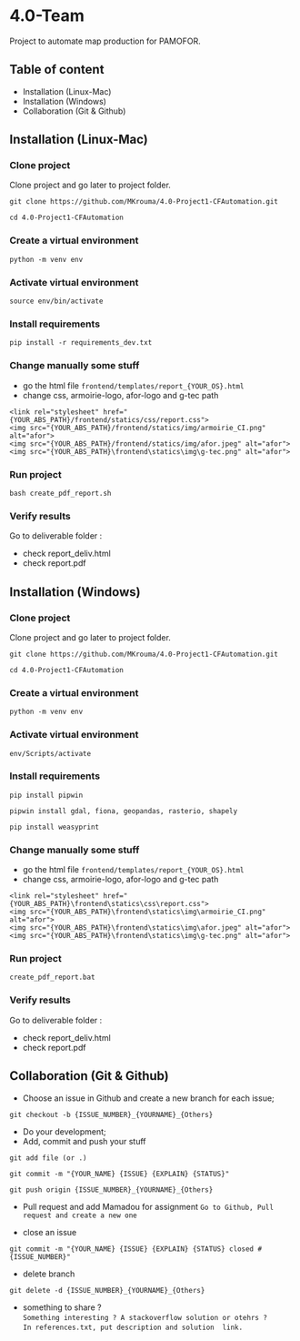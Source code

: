 # 4.0-Team
Project to automate map production for PAMOFOR.

## Table of content
* Installation (Linux-Mac)
* Installation (Windows)
* Collaboration (Git & Github)

## Installation (Linux-Mac)
### Clone project
Clone project and go later to project folder.
```
git clone https://github.com/MKrouma/4.0-Project1-CFAutomation.git
```
```
cd 4.0-Project1-CFAutomation
```

### Create a virtual environment
```
python -m venv env
```

### Activate virtual environment 
```
source env/bin/activate
```

### Install requirements
```
pip install -r requirements_dev.txt
```

### Change manually some stuff
* go the html file `frontend/templates/report_{YOUR_OS}.html`
* change css, armoirie-logo, afor-logo and g-tec path
```
<link rel="stylesheet" href="{YOUR_ABS_PATH}/frontend/statics/css/report.css">
<img src="{YOUR_ABS_PATH}/frontend/statics/img/armoirie_CI.png" alt="afor">
<img src="{YOUR_ABS_PATH}/frontend/statics/img/afor.jpeg" alt="afor">
<img src="{YOUR_ABS_PATH}\frontend\statics\img\g-tec.png" alt="afor">
```

### Run project 
```
bash create_pdf_report.sh
```

### Verify results
Go to deliverable folder : 
* check report_deliv.html
* check report.pdf

## Installation (Windows)
### Clone project
Clone project and go later to project folder.
```
git clone https://github.com/MKrouma/4.0-Project1-CFAutomation.git
```
```
cd 4.0-Project1-CFAutomation
```

### Create a virtual environment
```
python -m venv env
```

### Activate virtual environment 
```
env/Scripts/activate
```

### Install requirements
```
pip install pipwin
```
```
pipwin install gdal, fiona, geopandas, rasterio, shapely
```
```
pip install weasyprint
```

### Change manually some stuff
* go the html file `frontend/templates/report_{YOUR_OS}.html`
* change css, armoirie-logo, afor-logo and g-tec path
```
<link rel="stylesheet" href="{YOUR_ABS_PATH}\frontend\statics\css\report.css">
<img src="{YOUR_ABS_PATH}\frontend\statics\img\armoirie_CI.png" alt="afor">
<img src="{YOUR_ABS_PATH}\frontend\statics\img\afor.jpeg" alt="afor">
<img src="{YOUR_ABS_PATH}\frontend\statics\img\g-tec.png" alt="afor">
```

### Run project 
```
create_pdf_report.bat
```

### Verify results
Go to deliverable folder : 
* check report_deliv.html
* check report.pdf

## Collaboration (Git & Github)
* Choose an issue in Github and create a new branch for each issue;
```
git checkout -b {ISSUE_NUMBER}_{YOURNAME}_{Others}
```
* Do your development;
* Add, commit and push your stuff
```
git add file (or .)
```
```
git commit -m "{YOUR_NAME} {ISSUE} {EXPLAIN} {STATUS}"
```
```
git push origin {ISSUE_NUMBER}_{YOURNAME}_{Others}
```

* Pull request and add Mamadou for assignment
`Go to Github, Pull request and create a new one`

* close an issue
```
git commit -m "{YOUR_NAME} {ISSUE} {EXPLAIN} {STATUS} closed #{ISSUE_NUMBER}"
```

* delete branch
```
git delete -d {ISSUE_NUMBER}_{YOURNAME}_{Others}
```

* something to share ?\
`Something interesting ? A stackoverflow solution or otehrs ?`\
`In references.txt, put description and solution  link.`